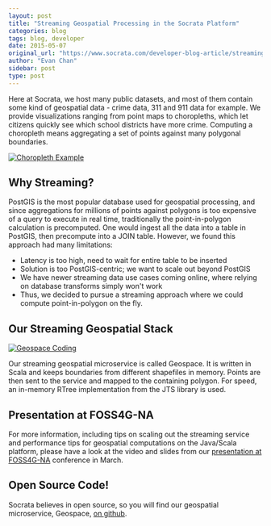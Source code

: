 ```yaml
---
layout: post
title: "Streaming Geospatial Processing in the Socrata Platform"
categories: blog
tags: blog, developer
date: 2015-05-07
original_url: "https://www.socrata.com/developer-blog-article/streaming-geospatial-processing-in-the-socrata-platform/"
author: "Evan Chan"
sidebar: post
type: post
---
```


Here at Socrata, we host many public datasets, and most of them contain some kind of geospatial data - crime data, 311 and 911 data for example. We provide visualizations ranging from point maps to choropleths, which let citizens quickly see which school districts have more crime. Computing a choropleth means aggregating a set of points against many polygonal boundaries.

[![Choropleth Example](https://www.socrata.com/wp-content/uploads/choropleths-example.png)](http://www.socrata.com/wp-content/uploads/choropleths-example.png)

## Why Streaming?

PostGIS is the most popular database used for geospatial processing, and since aggregations for millions of points against polygons is too expensive of a query to execute in real time, traditionally the point-in-polygon calculation is precomputed. One would ingest all the data into a table in PostGIS, then precompute into a JOIN table. However, we found this approach had many limitations:

- Latency is too high, need to wait for entire table to be inserted
- Solution is too PostGIS-centric; we want to scale out beyond PostGIS
- We have newer streaming data use cases coming online, where relying on database transforms simply won't work
- Thus, we decided to pursue a streaming approach where we could compute point-in-polygon on the fly.

## Our Streaming Geospatial Stack

[![Geospace Coding](https://www.socrata.com/wp-content/uploads/geospace-coding.mermaid.png)](http://www.socrata.com/wp-content/uploads/geospace-coding.mermaid.png)

Our streaming geospatial microservice is called Geospace. It is written in Scala and keeps boundaries from different shapefiles in memory. Points are then sent to the service and mapped to the containing polygon. For speed, an in-memory RTree implementation from the JTS library is used.

## Presentation at FOSS4G-NA

For more information, including tips on scaling out the streaming service and performance tips for geospatial computations on the Java/Scala platform, please have a look at the video and slides from our [presentation at FOSS4G-NA](https://2015.foss4g-na.org/node/1409)&nbsp;conference in March.

## Open Source Code!

Socrata believes in open source, so you will find our geospatial microservice, Geospace, [on github](https://github.com/socrata-platform/geospace).



